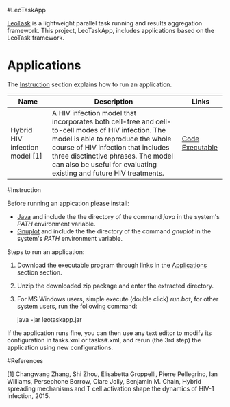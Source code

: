 #LeoTaskApp

[LeoTask](http://github.com/mleoking/LeoTask) is a lightweight parallel task running and results aggregation framework. This project, LeoTaskApp, includes applications based on the LeoTask framework.

# Applications

The [Instruction](#Instruction) section explains how to run an application.

Name  | Description | Links
----- |-------------|----------
Hybrid HIV infection model [1] | A HIV infection model that incorporates both cell-free and cell-to-cell modes of HIV infection. The model is able to reproduce the whole course of HIV infection that includes three disctinctive phrases. The model can also be useful for evaluating existing and future HIV treatments. | [Code](leotaskapp/src/org/leores/task/app/ModelHIV.java) [Executable](https://github.com/mleoking/LeoTaskApp/releases/download/v1.0.0/modelhiv.zip)

#Instruction

Before running an applcation please install:

* [Java](http://www.oracle.com/technetwork/java/javase/downloads/jdk7-downloads-1880260.html) and include the the directory of the command _java_ in the system's _PATH_ environment variable.
* [Gnuplot](http://sourceforge.net/projects/gnuplot/files/gnuplot/4.6.5/) and include the the directory of the command _gnuplot_ in the system's _PATH_ environment variable.

Steps to run an application:

1. Download the executable program through links in the [Applications](#applications) section section.
2. Unzip the downloaded zip package and enter the extracted directory.
3. For MS Windows users, simple execute (double click) _run.bat_, for other system users, run the following command:

    java -jar leotaskapp.jar

If the application runs fine, you can then use any text editor to modify its configuration in tasks.xml or tasks#.xml, and rerun (the 3rd step) the application using new configurations.

#References

[1] Changwang Zhang, Shi Zhou, Elisabetta Groppelli, Pierre Pellegrino, Ian Williams, Persephone Borrow, Clare Jolly, Benjamin M. Chain, Hybrid spreading mechanisms and T cell activation shape the dynamics of HIV-1 infection, 2015.
